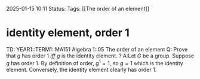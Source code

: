 2025-01-15 10:11
Status: 
Tags: [[The order of an element]]
# identity element, order 1

TD: YEAR1::TERM1::MA151 Algebra 1::05 The order of an element
Q: Prove that $g$ has order 1 _iff_ $g$ is the identity element.
 ?
A:Let $G$ be a group. Suppose $g$ has order 1. By definition of order, $g^{1}=1$, so $g=1$ which is the identity element. Conversely, the identity element clearly has order 1.